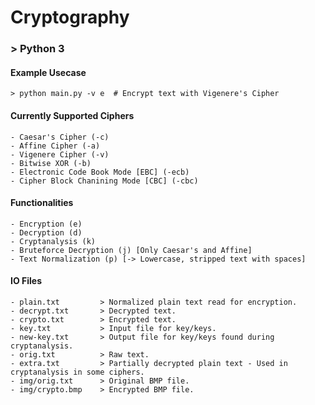 # Cryptography

###  > Python 3

#### Example Usecase

    > python main.py -v e  # Encrypt text with Vigenere's Cipher

#### Currently Supported Ciphers

    - Caesar's Cipher (-c)
    - Affine Cipher (-a)
    - Vigenere Cipher (-v)
    - Bitwise XOR (-b)
    - Electronic Code Book Mode [EBC] (-ecb)
    - Cipher Block Chanining Mode [CBC] (-cbc)

#### Functionalities

    - Encryption (e)
    - Decryption (d)
    - Cryptanalysis (k)
    - Bruteforce Decryption (j) [Only Caesar's and Affine]
    - Text Normalization (p) [-> Lowercase, stripped text with spaces]

#### IO Files

    - plain.txt         > Normalized plain text read for encryption.
    - decrypt.txt       > Decrypted text.
    - crypto.txt        > Encrypted text.
    - key.txt           > Input file for key/keys.
    - new-key.txt       > Output file for key/keys found during cryptanalysis.
    - orig.txt          > Raw text.
    - extra.txt         > Partially decrypted plain text - Used in cryptanalysis in some ciphers.
    - img/orig.txt      > Original BMP file.
    - img/crypto.bmp    > Encrypted BMP file.